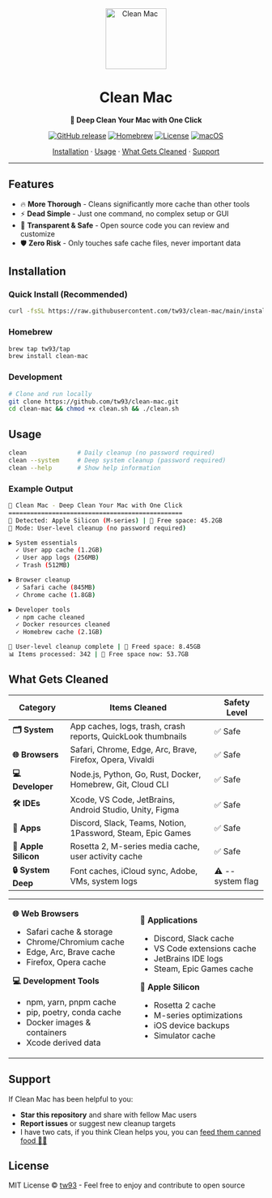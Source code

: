 <div align="center">
<img src="https://gw.alipayobjects.com/zos/k/gj/clean.svg" alt="Clean Mac" width="120" height="120"/>

# Clean Mac

**🧹 Deep Clean Your Mac with One Click**

[![GitHub release](https://img.shields.io/github/release/tw93/clean-mac.svg)](https://github.com/tw93/clean-mac/releases) [![Homebrew](https://img.shields.io/badge/Homebrew-available-green.svg)](https://formulae.brew.sh/formula/clean-mac) [![License](https://img.shields.io/github/license/tw93/clean-mac.svg)](https://github.com/tw93/clean-mac/blob/main/LICENSE) [![macOS](https://img.shields.io/badge/macOS-10.14+-blue.svg)](https://github.com/tw93/clean-mac)

[Installation](#installation) · [Usage](#usage) · [What Gets Cleaned](#what-gets-cleaned) · [Support](#support)

</div>

---

## Features

- 🔥 **More Thorough** - Cleans significantly more cache than other tools
- ⚡ **Dead Simple** - Just one command, no complex setup or GUI
- 👀 **Transparent & Safe** - Open source code you can review and customize
- 🛡️ **Zero Risk** - Only touches safe cache files, never important data

## Installation

### Quick Install (Recommended)

```bash
curl -fsSL https://raw.githubusercontent.com/tw93/clean-mac/main/install.sh | bash
```

### Homebrew

```bash
brew tap tw93/tap
brew install clean-mac
```

### Development

```bash
# Clone and run locally
git clone https://github.com/tw93/clean-mac.git
cd clean-mac && chmod +x clean.sh && ./clean.sh
```

## Usage

```bash
clean              # Daily cleanup (no password required)
clean --system     # Deep system cleanup (password required)
clean --help       # Show help information
```

### Example Output

```bash
🧹 Clean Mac - Deep Clean Your Mac with One Click
================================================
🍎 Detected: Apple Silicon (M-series) | 💾 Free space: 45.2GB
🚀 Mode: User-level cleanup (no password required)

▶ System essentials
  ✓ User app cache (1.2GB)
  ✓ User app logs (256MB)
  ✓ Trash (512MB)

▶ Browser cleanup
  ✓ Safari cache (845MB)
  ✓ Chrome cache (1.8GB)

▶ Developer tools
  ✓ npm cache cleaned
  ✓ Docker resources cleaned
  ✓ Homebrew cache (2.1GB)

🎉 User-level cleanup complete | 💾 Freed space: 8.45GB
📊 Items processed: 342 | 💾 Free space now: 53.7GB
```

## What Gets Cleaned

| Category | Items Cleaned | Safety Level |
|----------|---------------|--------------|
| **🗂️ System** | App caches, logs, trash, crash reports, QuickLook thumbnails | ✅ Safe |
| **🌐 Browsers** | Safari, Chrome, Edge, Arc, Brave, Firefox, Opera, Vivaldi | ✅ Safe |
| **💻 Developer** | Node.js, Python, Go, Rust, Docker, Homebrew, Git, Cloud CLI | ✅ Safe |
| **🛠️ IDEs** | Xcode, VS Code, JetBrains, Android Studio, Unity, Figma | ✅ Safe |
| **📱 Apps** | Discord, Slack, Teams, Notion, 1Password, Steam, Epic Games | ✅ Safe |
| **🍎 Apple Silicon** | Rosetta 2, M-series media cache, user activity cache | ✅ Safe |
| **🔒 System Deep** | Font caches, iCloud sync, Adobe, VMs, system logs | ⚠️ --system flag |

<table>
<tr>
<td width="50%">

**🌐 Web Browsers**

- Safari cache & storage
- Chrome/Chromium cache
- Edge, Arc, Brave cache
- Firefox, Opera cache

**💻 Development Tools**

- npm, yarn, pnpm cache
- pip, poetry, conda cache
- Docker images & containers
- Xcode derived data

</td>
<td width="50%">

**📱 Applications**

- Discord, Slack cache
- VS Code extensions cache
- JetBrains IDE logs
- Steam, Epic Games cache

**🍎 Apple Silicon**

- Rosetta 2 cache
- M-series optimizations
- iOS device backups
- Simulator cache

</td>
</tr>
</table>

## Support

If Clean Mac has been helpful to you:

- **Star this repository** and share with fellow Mac users
- **Report issues** or suggest new cleanup targets
- I have two cats, if you think Clean helps you, you can <a href="https://miaoyan.app/cats.html?name=CleanMac" target="_blank">feed them canned food 🥩🍤</a>

## License

MIT License © [tw93](https://github.com/tw93) - Feel free to enjoy and contribute to open source
